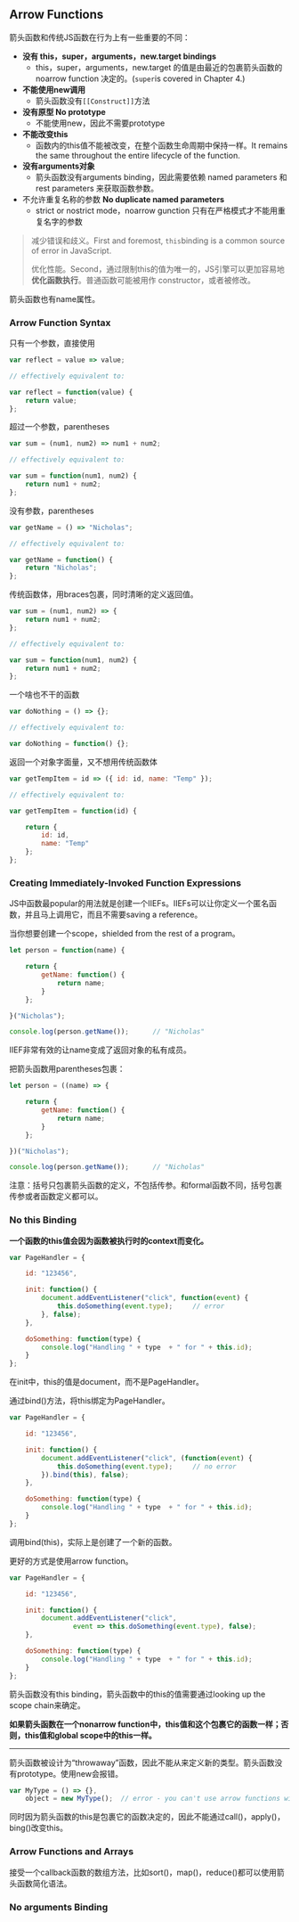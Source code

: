 ## Arrow Functions

箭头函数和传统JS函数在行为上有一些重要的不同：

* **没有 this，super，arguments，new.target bindings**
  * this，super，arguments，new.target 的值是由最近的包裹箭头函数的 noarrow function 决定的。\(`super`is covered in Chapter 4.\)
* **不能使用new调用**
  * 箭头函数没有`[[Construct]]`方法
* **没有原型 No prototype**
  * 不能使用new，因此不需要prototype
* **不能改变this**
  * 函数内的this值不能被改变，在整个函数生命周期中保持一样。It remains the same throughout the entire lifecycle of the function.
* **没有arguments对象**
  * 箭头函数没有arguments binding，因此需要依赖 named parameters 和 rest parameters 来获取函数参数。
* 不允许重复名称的参数 **No duplicate named parameters**
  * strict or nostrict mode，noarrow gunction 只有在严格模式才不能用重复名字的参数

> 减少错误和歧义。First and foremost, `this`binding is a common source of error in JavaScript.
>
> 优化性能。Second，通过限制this的值为唯一的，JS引擎可以更加容易地**优化函数执行**。普通函数可能被用作 constructor，或者被修改。

箭头函数也有name属性。

### Arrow Function Syntax

只有一个参数，直接使用

```js
var reflect = value => value;

// effectively equivalent to:

var reflect = function(value) {
    return value;
};
```

超过一个参数，parentheses

```js
var sum = (num1, num2) => num1 + num2;

// effectively equivalent to:

var sum = function(num1, num2) {
    return num1 + num2;
};
```

没有参数，parentheses

```js
var getName = () => "Nicholas";

// effectively equivalent to:

var getName = function() {
    return "Nicholas";
};
```

传统函数体，用braces包裹，同时清晰的定义返回值。

```js
var sum = (num1, num2) => {
    return num1 + num2;
};

// effectively equivalent to:

var sum = function(num1, num2) {
    return num1 + num2;
};
```

一个啥也不干的函数

```js
var doNothing = () => {};

// effectively equivalent to:

var doNothing = function() {};
```

返回一个对象字面量，又不想用传统函数体

```js
var getTempItem = id => ({ id: id, name: "Temp" });

// effectively equivalent to:

var getTempItem = function(id) {

    return {
        id: id,
        name: "Temp"
    };
};
```

### Creating Immediately-Invoked Function Expressions

JS中函数最popular的用法就是创建一个IIEFs。IIEFs可以让你定义一个匿名函数，并且马上调用它，而且不需要saving a reference。

当你想要创建一个scope，shielded from  the rest of a program。

```js
let person = function(name) {

    return {
        getName: function() {
            return name;
        }
    };

}("Nicholas");

console.log(person.getName());      // "Nicholas"
```

IIEF非常有效的让name变成了返回对象的私有成员。

把箭头函数用parentheses包裹：

```js
let person = ((name) => {

    return {
        getName: function() {
            return name;
        }
    };

})("Nicholas");

console.log(person.getName());      // "Nicholas"
```

注意：括号只包裹箭头函数的定义，不包括传参。和formal函数不同，括号包裹传参或者函数定义都可以。

### No this Binding

**一个函数的this值会因为函数被执行时的context而变化。**

```js
var PageHandler = {

    id: "123456",

    init: function() {
        document.addEventListener("click", function(event) {
            this.doSomething(event.type);     // error
        }, false);
    },

    doSomething: function(type) {
        console.log("Handling " + type  + " for " + this.id);
    }
};
```

在init中，this的值是document，而不是PageHandler。

通过bind\(\)方法，将this绑定为PageHandler。

```js
var PageHandler = {

    id: "123456",

    init: function() {
        document.addEventListener("click", (function(event) {
            this.doSomething(event.type);     // no error
        }).bind(this), false);
    },

    doSomething: function(type) {
        console.log("Handling " + type  + " for " + this.id);
    }
};
```

调用bind\(this\)，实际上是创建了一个新的函数。

更好的方式是使用arrow function。

```js
var PageHandler = {

    id: "123456",

    init: function() {
        document.addEventListener("click",
                event => this.doSomething(event.type), false);
    },

    doSomething: function(type) {
        console.log("Handling " + type  + " for " + this.id);
    }
};
```

箭头函数没有this binding，箭头函数中的this的值需要通过looking up the scope chain来确定。

**如果箭头函数在一个nonarrow function中，this值和这个包裹它的函数一样；否则，this值和global scope中的this一样。**

---

箭头函数被设计为“throwaway”函数，因此不能从来定义新的类型。箭头函数没有prototype。使用new会报错。

```js
var MyType = () => {},
    object = new MyType();  // error - you can't use arrow functions with 'new'
```

同时因为箭头函数的this是包裹它的函数决定的，因此不能通过call\(\)，apply\(\)，bing\(\)改变this。

### Arrow Functions and Arrays

接受一个callback函数的数组方法，比如sort\(\)，map\(\)，reduce\(\)都可以使用箭头函数简化语法。

### No arguments Binding

  


